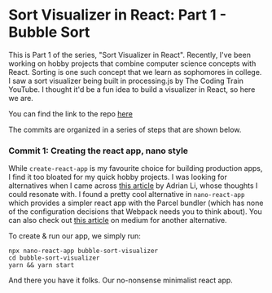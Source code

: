 # Sort Visualizer in React: Part 1 - Bubble Sort

This is Part 1 of the series, "Sort Visualizer in React". Recently, I've been working on hobby projects that combine computer science concepts with React. Sorting is one such concept that we learn as sophomores in college. I saw a sort visualizer being built in processing.js by The Coding Train YouTube. I thought it'd be a fun idea to build a visualizer in React, so here we are.

You can find the link to the repo [here](https://github.com/ashwanth1109/bubble-sort-visualizer)

The commits are organized in a series of steps that are shown below.

### Commit 1: Creating the react app, nano style

While `create-react-app` is my favourite choice for building production apps, I find it too bloated for my quick hobby projects. I was looking for alternatives when I came across [this article](https://hackernoon.com/create-react-app-is-way-too-bloated-5db07c3511) by Adrian Li, whose thoughts I could resonate with. I found a pretty cool alternative in `nano-react-app` which provides a simpler react app with the Parcel bundler (which has none of the configuration decisions that Webpack needs you to think about). You can also check out [this article](https://medium.com/@francesco.agnoletto/i-didnt-like-create-react-app-so-i-created-my-own-boilerplate-190a7dd5d74) on medium for another alternative.

To create & run our app, we simply run:

```
npx nano-react-app bubble-sort-visualizer
cd bubble-sort-visualizer
yarn && yarn start
```

And there you have it folks. Our no-nonsense minimalist react app.
